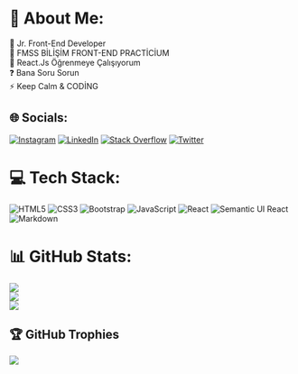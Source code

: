 # 💫 About Me:
🌟 Jr. Front-End Developer<br>🔭 FMSS BİLİŞİM FRONT-END PRACTİCİUM<br>🌱 React.Js Öğrenmeye Çalışıyorum<br>❓ Bana Soru Sorun<br>⚡ Keep Calm & CODİNG


## 🌐 Socials:
[![Instagram](https://img.shields.io/badge/Instagram-%23E4405F.svg?logo=Instagram&logoColor=white)](https://instagram.com/giritlerdenag) [![LinkedIn](https://img.shields.io/badge/LinkedIn-%230077B5.svg?logo=linkedin&logoColor=white)](https://linkedin.com/in/giritlerdenag) [![Stack Overflow](https://img.shields.io/badge/-Stackoverflow-FE7A16?logo=stack-overflow&logoColor=white)](https://stackoverflow.com/users/giritlerdenag) [![Twitter](https://img.shields.io/badge/Twitter-%231DA1F2.svg?logo=Twitter&logoColor=white)](https://twitter.com/giritlerdenag) 

# 💻 Tech Stack:
![HTML5](https://img.shields.io/badge/html5-%23E34F26.svg?style=for-the-badge&logo=html5&logoColor=white) ![CSS3](https://img.shields.io/badge/css3-%231572B6.svg?style=for-the-badge&logo=css3&logoColor=white) ![Bootstrap](https://img.shields.io/badge/bootstrap-%23563D7C.svg?style=for-the-badge&logo=bootstrap&logoColor=white) ![JavaScript](https://img.shields.io/badge/javascript-%23323330.svg?style=for-the-badge&logo=javascript&logoColor=%23F7DF1E) ![React](https://img.shields.io/badge/react-%2320232a.svg?style=for-the-badge&logo=react&logoColor=%2361DAFB) ![Semantic UI React](https://img.shields.io/badge/Semantic%20UI%20React-%2335BDB2.svg?style=for-the-badge&logo=SemanticUIReact&logoColor=white) ![Markdown](https://img.shields.io/badge/markdown-%23000000.svg?style=for-the-badge&logo=markdown&logoColor=white) 
# 📊 GitHub Stats:
![](https://github-readme-stats.vercel.app/api?username=giritlerdenag&theme=dark&hide_border=false&include_all_commits=false&count_private=false)<br/>
![](https://github-readme-streak-stats.herokuapp.com/?user=giritlerdenag&theme=dark&hide_border=false)<br/>
![](https://github-readme-stats.vercel.app/api/top-langs/?username=giritlerdenag&theme=dark&hide_border=false&include_all_commits=false&count_private=false&layout=compact)

## 🏆 GitHub Trophies
![](https://github-profile-trophy.vercel.app/?username=giritlerdenag&theme=radical&no-frame=false&no-bg=true&margin-w=4)
